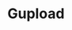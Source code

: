 # Gupload

<include repo_url="https://github.com/foliant-docs/foliantcontrib.gupload.git" path="README.md" sethead="2" nohead="true"></include>
